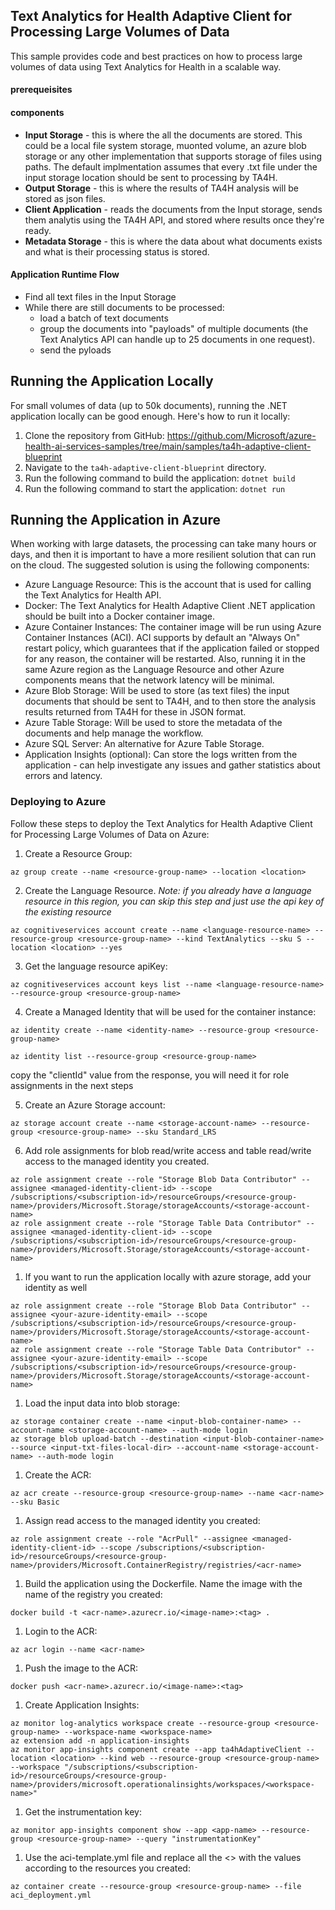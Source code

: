 ## Text Analytics for Health Adaptive Client for Processing Large Volumes of Data

This sample provides code and best practices on how to process large volumes of data using Text Analytics for Health in a scalable way.


#### prerequeisites

#### components
-  **Input Storage** - this is where the all the documents are stored. This could be a local file system storage, muonted volume, an azure blob storage or any other implementation that supports storage of files using paths.
 The default implmentation assumes that every .txt file under the input storage location should be sent to processing by TA4H.
-  **Output Storage** - this is where the results of TA4H analysis will be stored as json files.
-  **Client Application** - reads the documents from the Input storage, sends them analytis using the TA4H API, and stored where results once they're ready.
-  **Metadata Storage** - this is where the data about what documents exists and what is their processing status is stored.

####

#### Application Runtime Flow
- Find all text files in the Input Storage
- While there are still documents to be processed:
  - load a batch of text documents
  - group the documents into "payloads" of multiple documents (the Text Analytics API can handle up to 25 documents in one request).
  - send the pyloads


## Running the Application Locally
For small volumes of data (up to 50k documents), running the .NET application locally can be good enough. Here's how to run it locally:

1. Clone the repository from GitHub: https://github.com/Microsoft/azure-health-ai-services-samples/tree/main/samples/ta4h-adaptive-client-blueprint
2. Navigate to the `ta4h-adaptive-client-blueprint` directory.
3. Run the following command to build the application: `dotnet build`
4. Run the following command to start the application: `dotnet run`

## Running the Application in Azure
When working with large datasets, the processing can take many hours or days, and then it is important to have a more resilient solution that can run on the cloud. The suggested solution is using the following components:

- Azure Language Resource: This is the account that is used for calling the Text Analytics for Health API.
- Docker: The Text Analytics for Health Adaptive Client .NET application should be built into a Docker container image.
- Azure Container Instances: The container image will be run using Azure Container Instances (ACI). ACI supports by default an "Always On" restart policy, which guarantees that if the application failed or stopped for any reason, the container will be restarted. Also, running it in the same Azure region as the Language Resource and other Azure components means that the network latency will be minimal.
- Azure Blob Storage: Will be used to store (as text files) the input documents that should be sent to TA4H, and to then store the analysis results returned from TA4H for these in JSON format.
- Azure Table Storage: Will be used to store the metadata of the documents and help manage the workflow.
- Azure SQL Server: An alternative for Azure Table Storage.
- Application Insights (optional): Can store the logs written from the application - can help investigate any issues and gather statistics about errors and latency.

### Deploying to Azure
Follow these steps to deploy the Text Analytics for Health Adaptive Client for Processing Large Volumes of Data on Azure:



1. Create a Resource Group:
```
az group create --name <resource-group-name> --location <location>
```

2. Create the Language Resource.
*Note: if you already have a language resource in this region, you can skip this step and just use the api key of the existing resource*  
```
az cognitiveservices account create --name <language-resource-name> --resource-group <resource-group-name> --kind TextAnalytics --sku S --location <location> --yes
```

3. Get the language resource apiKey:
```
az cognitiveservices account keys list --name <language-resource-name> --resource-group <resource-group-name>
```

4. Create a Managed Identity that will be used for the container instance:
```
az identity create --name <identity-name> --resource-group <resource-group-name>
```
```
az identity list --resource-group <resource-group-name>
```

copy the "clientId" value from the response, you will need it for role assignments in the next steps


5. Create an Azure Storage account:
```
az storage account create --name <storage-account-name> --resource-group <resource-group-name> --sku Standard_LRS
```

6. Add role assignments for blob read/write access and table read/write access to the managed identity you created.
```
az role assignment create --role "Storage Blob Data Contributor" --assignee <managed-identity-client-id> --scope /subscriptions/<subscription-id>/resourceGroups/<resource-group-name>/providers/Microsoft.Storage/storageAccounts/<storage-account-name>
az role assignment create --role "Storage Table Data Contributor" --assignee <managed-identity-client-id> --scope /subscriptions/<subscription-id>/resourceGroups/<resource-group-name>/providers/Microsoft.Storage/storageAccounts/<storage-account-name>
```

1. If you want to run the application locally with azure storage, add your identity as well
```
az role assignment create --role "Storage Blob Data Contributor" --assignee <your-azure-identity-email> --scope /subscriptions/<subscription-id>/resourceGroups/<resource-group-name>/providers/Microsoft.Storage/storageAccounts/<storage-account-name>
az role assignment create --role "Storage Table Data Contributor" --assignee <your-azure-identity-email> --scope /subscriptions/<subscription-id>/resourceGroups/<resource-group-name>/providers/Microsoft.Storage/storageAccounts/<storage-account-name>
```

1. Load the input data into blob storage:
```
az storage container create --name <input-blob-container-name> --account-name <storage-account-name> --auth-mode login
az storage blob upload-batch --destination <input-blob-container-name> --source <input-txt-files-local-dir> --account-name <storage-account-name> --auth-mode login
```

1. Create the ACR:
```
az acr create --resource-group <resource-group-name> --name <acr-name> --sku Basic
```

1. Assign read access to the managed identity you created:
```
az role assignment create --role "AcrPull" --assignee <managed-identity-client-id> --scope /subscriptions/<subscription-id>/resourceGroups/<resource-group-name>/providers/Microsoft.ContainerRegistry/registries/<acr-name>
```

1.  Build the application using the Dockerfile. Name the image with the name of the registry you created:
```
docker build -t <acr-name>.azurecr.io/<image-name>:<tag> .
```

1.  Login to the ACR:
```
az acr login --name <acr-name>
```

1.  Push the image to the ACR:
```
docker push <acr-name>.azurecr.io/<image-name>:<tag>
```

1.  Create Application Insights:
```
az monitor log-analytics workspace create --resource-group <resource-group-name> --workspace-name <workspace-name>
az extension add -n application-insights
az monitor app-insights component create --app ta4hAdaptiveClient --location <location> --kind web --resource-group <resource-group-name>  --workspace "/subscriptions/<subscription-id>/resourceGroups/<resource-group-name>/providers/microsoft.operationalinsights/workspaces/<workspace-name>"
```

1.  Get the instrumentation key:
```
az monitor app-insights component show --app <app-name> --resource-group <resource-group-name> --query "instrumentationKey"
```

1.  Use the aci-template.yml file and replace all the <> with the values according to the resources you created:
```
az container create --resource-group <resource-group-name> --file aci_deployment.yml
```


